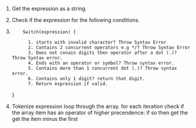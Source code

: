 1.  Get the expression as a string.
2.  Check if the expression for the following conditions.
3.         Switch(expression) {

             1. starts with invalid character? Throw Syntax Error
             2. Contains 2 concurrent operators e.g */? Throw Syntax Error
             3. Does not conain digits then operator after a dot (.)? Throw Syntax error.
             4. Ends with an operator or symbol? Throw syntax error.
             5. Contains more than 1 concurrent dot (.)? Throw syntax error.
             6. Contains only 1 digit? return that digit.
             7. Return expression if valid.

    }

4.  Tokenize expression
    loop through the array.
    for each iteration
    check if the array item has an operator of higher precendence:
    if so then get the get the item minus the first
